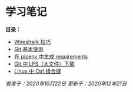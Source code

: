 # 学习笔记

**目录：**

- [Wireshark 技巧](./wireshark技巧.md)
- [Git 基本使用](Git学习笔记.md)
- [在 pipenv 中生成 requirements](转换requirements几种技巧.md)
- [Git 中 LFS（大文件）下载](./Git-LFS.md)
- [Linux 中 Ctrl 组合键](./Linux中ctrl组合键.md)

*首发于：2020年10月22日*
*更新于：2020年12年21日*
